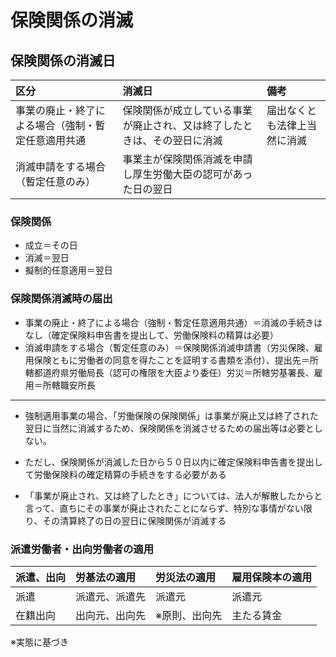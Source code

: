 # 保険関係の消滅
## 保険関係の消滅日
|区分|消滅日|備考|
|:--|:--|:--|
|事業の廃止・終了による場合（強制・暫定任意適用共通|保険関係が成立している事業が廃止され、又は終了したときは、その翌日に消滅|届出なくとも法律上当然に消滅|
|消滅申請をする場合（暫定任意のみ）|事業主が保険関係消滅を申請し厚生労働大臣の認可があった日の翌日| |

### 保険関係
- 成立＝その日
- 消滅＝翌日
- 擬制的任意適用＝翌日

### 保険関係消滅時の届出
- 事業の廃止・終了による場合（強制・暫定任意適用共通）＝消滅の手続きはなし（確定保険料申告書を提出して、労働保険料の精算は必要）
- 消滅申請をする場合（暫定任意のみ）＝保険関係消滅申請書（労災保険、雇用保険ともに労働者の同意を得たことを証明する書類を添付）、提出先＝所轄都道府県労働局長（認可の権限を大臣より委任）労災＝所轄労基署長、雇用＝所轄職安所長

---

- 強制適用事業の場合、「労働保険の保険関係」は事業が廃止又は終了された翌日に当然に消滅するため、保険関係を消滅させるための届出等は必要としない。
- ただし、保険関係が消滅した日から５０日以内に確定保険料申告書を提出して労働保険料の確定精算の手続きをする必要がある

- 「事業が廃止され、又は終了したとき」については、法人が解散したからと言って、直ちにその事業が廃止されたことにならず、特別な事情がない限り、その清算終了の日の翌日に保険関係が消滅する

### 派遣労働者・出向労働者の適用

|派遣、出向|労基法の適用|労災法の適用|雇用保険本の適用|
|:--|:--|:--|:--|
|派遣|派遣元、派遣先|派遣元|派遣元|
|在籍出向|出向元、出向先|※原則、出向先|主たる賃金|
※実態に基づき




